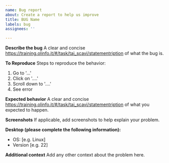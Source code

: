 ```yaml
---
name: Bug report
about: Create a report to help us improve
title: BUG Name
labels: bug
assignees: ''

---
```


**Describe the bug**
A clear and concise https://training.olinfo.it/#/task/tai_scavi/statementription of what the bug is.

**To Reproduce**
Steps to reproduce the behavior:
1. Go to '...'
2. Click on '....'
3. Scroll down to '....'
4. See error

**Expected behavior**
A clear and concise https://training.olinfo.it/#/task/tai_scavi/statementription of what you expected to happen.

**Screenshots**
If applicable, add screenshots to help explain your problem.

**Desktop (please complete the following information):**
 - OS: [e.g. Linux]
 - Version [e.g. 22]

**Additional context**
Add any other context about the problem here.
